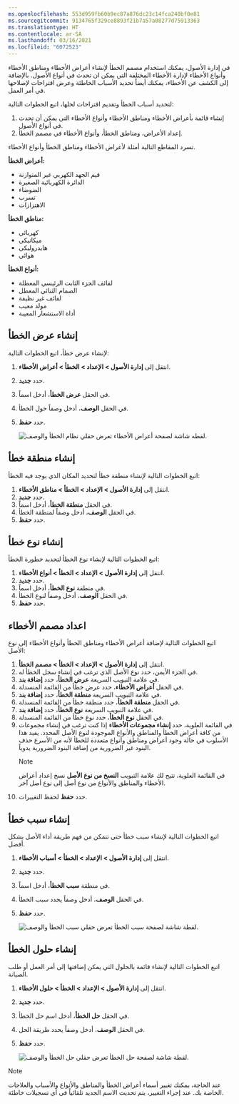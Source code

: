 ```yaml
---
ms.openlocfilehash: 553d959fb60b9ec87a876dc23c14fca240bf0e81
ms.sourcegitcommit: 9134765f329ce8893f21b7a57a08277d75913363
ms.translationtype: HT
ms.contentlocale: ar-SA
ms.lasthandoff: 03/16/2021
ms.locfileid: "6072523"
---
```

في إدارة الأصول، يمكنك استخدام مصمم الخطأ لإنشاء أعراض الأخطاء ومناطق الأخطاء وأنواع الأخطاء لإدارة الأخطاء المختلفة التي يمكن ان تحدث في أنواع الأصول. بالإضافة إلى الكشف عن الأخطاء، يمكنك أيضاً تحديد الأسباب الخاطئة وعرض اقتراحات لإصلاحها في أمر العمل.  

لتحديد أسباب الخطأ وتقديم اقتراحات لحلها، اتبع الخطوات التالية:

1.  إنشاء قائمة بأعراض الأخطاء ومناطق الأخطاء وأنواع الأخطاء التي يمكن أن تحدث في أنواع الأصول.
2.  إعداد الأعراض، ومناطق الخطأ، وأنواع الأخطاء في مصمم الخطأ.

تسرد المقاطع التالية أمثلة لأعراض الأخطاء ومناطق الخطأ وأنواع الأخطاء.

**أعراض الخطأ:**

- قيم الجهد الكهربي غير المتوازنة
- الدائرة الكهربائية الصغيرة
- الضوضاء
- تسرب
- الاهتزازات

**مناطق الخطأ:**

- كهربائي
- ميكانيكي
- هايدروليكي
- هوائي

**أنواع الخطأ:**

- لفائف الجزء الثابت الرئيسي المعطلة
- الصمام الثنائي المعطل
- لفائف غير نظيفة
- مولد معيب
- أداة الاستشعار المعيبة

## <a name="create-a-fault-symptom"></a>إنشاء عرض الخطأ
لإنشاء عرض خطأ، اتبع الخطوات التالية:

1.  انتقل إلى **إدارة الأصول > الإعداد > الخطأ > أعراض الأخطاء**.
2.  حدد **جديد**.
3.  في الحقل **عرض الخطأ**، أدخل اسماً. 
4.  في الحقل **الوصف**، أدخل وصفاً حول الخطأ.
5.  حدد **حفظ**.

    ![لقطه شاشة لصفحة أعراض الأخطاء تعرض حقلي نظام الخطأ والوصف.](../media/fault-symptom-ssm.png) 


## <a name="create-a-fault-area"></a>إنشاء منطقة خطأ
اتبع الخطوات التالية لإنشاء منطقة خطأ لتحديد المكان الذي يوجد فيه الخطأ:

1.  انتقل إلى **إدارة الأصول > الإعداد > الخطأ > مناطق الأخطاء**.
2.  حدد **جديد**.
3.  في الحقل **منطقة الخطأ**، أدخل اسماً.
4.  في الحقل **الوصف**، أدخل وصفاً لمنطقة الخطأ.
5.  حدد **حفظ**.

## <a name="create-a-fault-type"></a>إنشاء نوع خطأ
اتبع الخطوات التالية لإنشاء نوع الخطأ لتحديد خطورة الخطأ:

1.  انتقل إلى **إدارة الأصول > الإعداد > الخطأ > أنواع الأخطاء**.
2.  حدد **جديد**.
3.  في منطقة **نوع الخطأ**، أدخل اسماً.
4.  في الحقل **الوصف**، أدخل وصفاً لنوع الخطأ.
5.  حدد **حفظ**.

## <a name="set-up-the-fault-designer"></a>اعداد مصمم الأخطاء
اتبع الخطوات التالية لإضافة أعراض الأخطاء ومناطق الخطأ وأنواع الأخطاء إلى نوع الأصل:

1.  انتقل إلى **إدارة الأصول > الإعداد > الخطأ > مصمم الخطأ**.
2.  في الجزء الأيمن، حدد نوع الأصل الذي ترغب في إنشاء سجل الخطأ له.
3.  في علامة التبويب السريعة **عرض الخطأ**، حدد **إضافة بند**.
4.  في الحقل **أعراض الأخطاء**، حدد عرض خطأ من القائمة المنسدلة.
5.  في علامة التبويب السريعة **منطقة الخطأ**، حدد **إضافة بند**.
6.  في الحقل **منطقة الخطأ**، حدد منطقة خطأ من القائمة المنسدلة.
7.  في علامة التبويب السريعة **نوع الخطأ**، حدد **إضافة بند**.
8.  في الحقل **نوع الخطأ**، حدد نوع خطأ من القائمة المنسدلة.
9.  في القائمة العلوية، حدد **إنشاء مجموعات الأخطاء** إذا كنت ترغب في إنشاء مجموعات من كافة أعراض الخطأ والمناطق والأنواع الموجودة لنوع الأصل المحدد. يفيد هذا الأسلوب في حالة وجود أعراض ومناطق وأنواع متعددة للخطأ لأنه من الأسرع حذف البنود غير الضرورية من إضافة البنود الضرورية يدوياً.
    > [!NOTE]
    > في القائمة العلوية، تتيح لك علامة التبويب **النسخ من نوع الأصل** نسخ إعداد أعراض الأخطاء والمناطق والأنواع من نوع أصل إلى نوع أصل آخر.
10. حدد **حفظ** لحفظ التغييرات.


## <a name="create-a-fault-cause"></a>إنشاء سبب خطأ
اتبع الخطوات التالية لإنشاء سبب خطأ حتى تتمكن من فهم طريقة أداء الأصل بشكل أفضل. 

1.  انتقل إلى **إدارة الأصول > الإعداد > الخطأ > أسباب الأخطاء**.
2.  حدد **جديد‎**.
3.  في منطقة **سبب الخطأ**، أدخل اسماً.
4.  في الحقل **الوصف**، أدخل وصفاً يحدد سبب الخطأ.
5.  حدد **حفظ**.

    ![لقطة شاشة لصفحة سبب الخطأ تعرض حقلي سبب الخطأ والوصف.](../media/fault-cause-ssm.png) 
 
## <a name="create-fault-remedies"></a>إنشاء حلول الخطأ
اتبع الخطوات التالية لإنشاء قائمة بالحلول التي يمكن إضافتها إلى أمر العمل أو طلب الصيانة.

1.  انتقل إلى **إدارة الأصول > الإعداد > الخطأ > حلول الأخطاء**.
2.  حدد **جديد‎**.
3.  في الحقل **حل الخطأ**، أدخل اسم حل الخطأ.
4.  في الحقل **الوصف**، أدخل وصفاً يحدد طريقة الحل.
5.  حدد **حفظ**.

    ![لقطة شاشة لصفحة حل الخطأ تعرض حقلي حل الخطأ والوصف.](../media/fault-remedy-ssm.png) 
 


> [!NOTE]
> عند الحاجة، يمكنك تغيير أسماء أعراض الخطأ والمناطق والأنواع والأسباب والعلاجات الخاصة بك. عند إجراء التغيير، يتم تحديث الاسم الجديد تلقائياً في أي تسجيلات خاطئة. 



